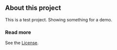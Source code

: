 ## About this project
This is a test project.  Showing something for a demo.
### Read more
See the [License](license.md).
